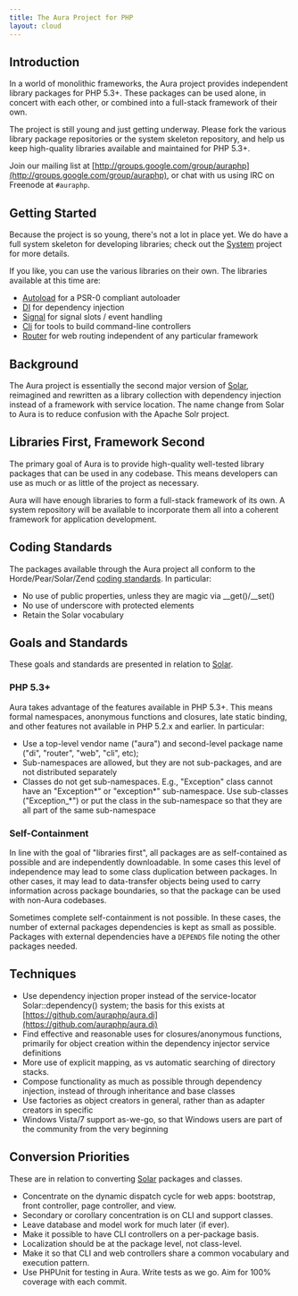 ```yaml
---
title: The Aura Project for PHP
layout: cloud
---
```


<div class="grid_4" markdown="1">

Introduction
------------

In a world of monolithic frameworks, the Aura project provides independent library packages for PHP 5.3+.  These packages can be used alone, in concert with each other, or combined into a full-stack framework of their own.

The project is still young and just getting underway. Please fork the various library package repositories or the system skeleton repository, and help us keep high-quality libraries available and maintained for PHP 5.3+.

Join our mailing list at [http://groups.google.com/group/auraphp](http://groups.google.com/group/auraphp), or chat with us using IRC on Freenode at `#auraphp`.

</div>

<div class="grid_8" markdown="1">

Getting Started
---------------

Because the project is so young, there's not a lot in place yet. We do have a full system skeleton for developing libraries; check out the [System](https://github.com/auraphp/system) project for more details.

If you like, you can use the various libraries on their own.  The libraries available at this time are:

- [Autoload](https://github.com/auraphp/aura.autoload) for a PSR-0 compliant autoloader
- [DI](https://github.com/auraphp/aura.di) for dependency injection
- [Signal](https://github.com/auraphp/aura.signal) for signal slots / event handling
- [Cli](https://github.com/auraphp/aura.signal) for tools to build command-line controllers
- [Router](https://github.com/auraphp/aura.router) for web routing independent of any particular framework

Background
----------

The Aura project is essentially the second major version of [Solar](http://solarphp.com), reimagined and rewritten as a library collection with dependency injection instead of a framework with service location.  The name change from Solar to Aura is to reduce confusion with the Apache Solr project.

</div>

<div class="clear" markdown="1"></div>

<div class="grid_4" markdown="1">

Libraries First, Framework Second
---------------------------------

The primary goal of Aura is to provide high-quality well-tested library packages that can be used in any codebase. This means developers can use as much or as little of the project as necessary.

Aura will have enough libraries to form a full-stack framework of its own. A system repository will be available to incorporate them all into a coherent framework for application development.

Coding Standards
----------------

The packages available through the Aura project all conform to the Horde/Pear/Solar/Zend [coding standards](http://pear.php.net/manual/en/coding-standards.php).  In particular:

- No use of public properties, unless they are magic via __get()/__set()
- No use of underscore with protected elements
- Retain the Solar vocabulary


</div>

<div class="grid_8" markdown="1">

Goals and Standards
-------------------

These goals and standards are presented in relation to [Solar](http://solarphp.com).

### PHP 5.3+

Aura takes advantage of the features available in PHP 5.3+. This means formal namespaces, anonymous functions and closures, late static binding, and other features not available in PHP 5.2.x and earlier.  In particular:

- Use a top-level vendor name ("aura") and second-level package name ("di", "router", "web", "cli", etc);
- Sub-namespaces are allowed, but they are not sub-packages, and are not distributed separately
- Classes do not get sub-namespaces.  E.g., "Exception" class cannot have an "Exception\*" or "exception\*" sub-namespace. Use sub-classes ("Exception_*") or put the class in the sub-namespace so that they are all part of the same sub-namespace

### Self-Containment

In line with the goal of "libraries first", all packages are as self-contained as possible and are independently downloadable.  In some cases this level of independence may lead to some class duplication between packages. In other cases, it may lead to data-transfer objects being used to carry information across package boundaries, so that the package can be used with non-Aura codebases.

Sometimes complete self-containment is not possible.  In these cases, the number of external packages dependencies is kept as small as possible.  Packages with external dependencies have a `DEPENDS` file noting the other packages needed.

</div>

<div class="clear" markdown="1"></div>

<div class="grid_4" markdown="1">

Techniques
----------

- Use dependency injection proper instead of the service-locator Solar::dependency() system; the basis for this exists at [https://github.com/auraphp/aura.di](https://github.com/auraphp/aura.di)
- Find effective and reasonable uses for closures/anonymous functions, primarily for object creation within the dependency injector service definitions
- More use of explicit mapping, as vs automatic searching of directory stacks.
- Compose functionality as much as possible through dependency injection, instead of through inheritance and base classes
- Use factories as object creators in general, rather than as adapter creators in specific
- Windows Vista/7 support as-we-go, so that Windows users are part of the community from the very beginning

</div>

<div class="grid_8" markdown="1">

Conversion Priorities
---------------------

These are in relation to converting [Solar](http://solarphp.com) packages and classes.

- Concentrate on the dynamic dispatch cycle for web apps:  bootstrap, front controller, page controller, and view.
- Secondary or corollary concentration is on CLI and support classes.
- Leave database and model work for much later (if ever).
- Make it possible to have CLI controllers on a per-package basis.
- Localization should be at the package level, not class-level.
- Make it so that CLI and web controllers share a common vocabulary and execution pattern.
- Use PHPUnit for testing in Aura. Write tests as we go.  Aim for 100% coverage with each commit.

</div>